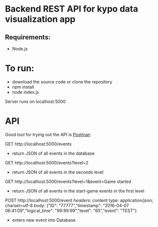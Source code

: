 # Backend REST API for kypo data visualization app

## Requirements:

* Node.js

# To run:

* download the source code or clone the repository
* npm install
* node index.js

Server runs on localhost:5000

# API

Good tool for trying out the API is [Postman](https://www.getpostman.com/)

GET http://localhost:5000/events

* return JSON of all events in the database

GET http://localhost:5000/events?level=2

* return JSON of all events in the seconds level

GET http://localhost:5000/events?level=1&event=Game started

* return JSON of all events in the start-game events in the first level

POST http://localhost:5000/event
*headers:*
content type: application/json; charset=utf-8
*body:*
{"ID": "77777","timestamp": "2016-04-07 06:41:09","logical_time": "99:99:99","level": "65","event": "TEST"}

* enters new event into Database



